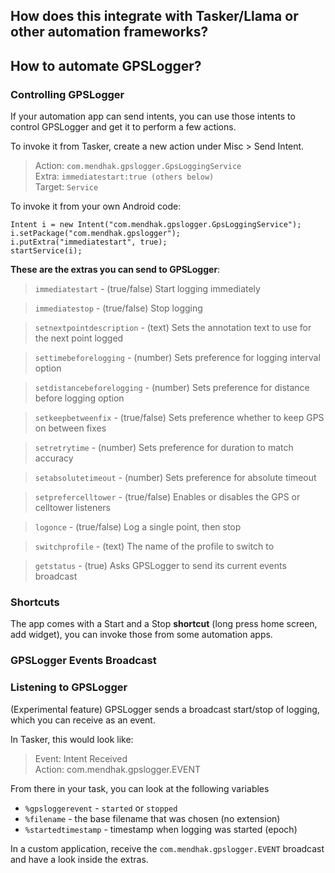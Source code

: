 ## How does this integrate with Tasker/Llama or other automation frameworks?

## How to automate GPSLogger?

### Controlling GPSLogger

If your automation app can send intents, you can use those intents to control GPSLogger and get it to perform a few actions. 

To invoke it from Tasker, create a new action under Misc > Send Intent. 

>Action: `com.mendhak.gpslogger.GpsLoggingService`  
Extra: `immediatestart:true (others below)`  
Target: `Service`


To invoke it from your own Android code:

    Intent i = new Intent("com.mendhak.gpslogger.GpsLoggingService");
    i.setPackage("com.mendhak.gpslogger");
    i.putExtra("immediatestart", true);
    startService(i);


**These are the extras you can send to GPSLogger**:

>`immediatestart` - (true/false) Start logging immediately  

> `immediatestop` - (true/false) Stop logging

> `setnextpointdescription` - (text) Sets the annotation text to use for the next point logged

> `settimebeforelogging` - (number) Sets preference for logging interval option  

> `setdistancebeforelogging` - (number) Sets preference for distance before logging option

> `setkeepbetweenfix` - (true/false) Sets preference whether to keep GPS on between fixes

> `setretrytime` - (number) Sets preference for duration to match accuracy

> `setabsolutetimeout` - (number) Sets preference for absolute timeout
  
> `setprefercelltower` - (true/false) Enables or disables the GPS or celltower listeners

> `logonce` - (true/false) Log a single point, then stop

> `switchprofile` - (text) The name of the profile to switch to

> `getstatus` - (true) Asks GPSLogger to send its current events broadcast

### Shortcuts

The app comes with a Start and a Stop **shortcut** (long press home screen, add widget), you can invoke those from some automation apps.


### GPSLogger Events Broadcast

### Listening to GPSLogger


(Experimental feature) GPSLogger sends a broadcast start/stop of logging, which you can receive as an event.
  
In Tasker, this would look like:  
  
> Event: Intent Received  
  Action: com.mendhak.gpslogger.EVENT 
  
From there in your task, you can look at the following variables
 
 * `%gpsloggerevent` - `started` or `stopped`
 * `%filename` - the base filename that was chosen (no extension)
 * `%startedtimestamp` - timestamp when logging was started (epoch)

In a custom application, receive the `com.mendhak.gpslogger.EVENT` broadcast and have a look inside the extras.